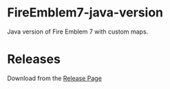 # FireEmblem7-java-version
  Java version of Fire Emblem 7 with custom maps.

# Releases
  Download from the [Release Page](https://github.com/Fossilia/FireEmblem7-java-version/releases)
